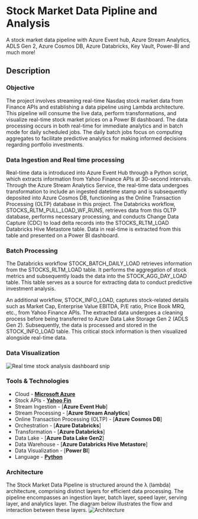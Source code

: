 # Stock Market Data Pipline and Analysis

A stock market data pipeline with Azure Event hub, Azure Stream Analytics, ADLS Gen 2, Azure Cosmos DB, Azure Databricks, Key Vault, Power-BI and much more!

## Description

### Objective

The project involves streaming real-time Nasdaq stock market data from Finance APIs and establishing a data pipeline using Lambda architecture. This pipeline will consume the live data, perform transformations, and visualize real-time stock market prices on a Power BI dashboard. The data processing occurs in both real-time for immediate analytics and in batch mode for daily scheduled jobs. The daily batch jobs focus on computing aggregates to facilitate predictive analytics for making informed decisions regarding portfolio investments.

### Data Ingestion and Real time processing

Real-time data is introduced into Azure Event Hub through a Python script, which extracts information from Yahoo Finance APIs at 30-second intervals. Through the Azure Stream Analytics Service, the real-time data undergoes transformation to include an ingested datetime stamp and is subsequently deposited into Azure Cosmos DB, functioning as the Online Transaction Processing (OLTP) database in this project. The Databricks workflow, STOCKS_RLTM_PULL_LOAD_WF_RUNS, retrieves data from this OLTP database, performs necessary processing, and conducts Change Data Capture (CDC) to load delta records into the STOCKS_RLTM_LOAD Databricks Hive Metastore table. Data in real-time is extracted from this table and presented on a Power BI dashboard.

### Batch Processing

The Databricks workflow STOCK_BATCH_DAILY_LOAD retrieves information from the STOCKS_RLTM_LOAD table. It performs the aggregation of stock metrics and subsequently loads the data into the STOCK_AGG_DAY_LOAD table. This table serves as a source for extracting data to conduct predictive investment analysis. 

An additional workflow, STOCK_INFO_LOAD, captures stock-related details such as Market Cap, Enterprise Value EBITDA, P/E ratio, Price Book MRQ, etc., from Yahoo Finance APIs. The extracted data undergoes a cleaning process before being transferred to Azure Data Lake Storage Gen 2 (ADLS Gen 2). Subsequently, the data is processed and stored in the STOCK_INFO_LOAD table. This critical stock information is then visualized alongside real-time data.

### Data Visualization

![Real time stock analysis dashboard snip](https://github.com/neelpdesai/Stock-Market-Data-Pipeline-and-Analysis/assets/137664550/209a618f-273b-493c-b1b6-af45499c6d21)


### Tools & Technologies

- Cloud - [**Microsoft Azure**](https://azure.microsoft.com/)
- Stock APIs - [**Yahoo Fin**](https://developer.yahoo.com/api/)
- Stream Ingestion - [**Azure Event Hub**]
- Stream Processing - [**Azure Stream Analytics**]
- Online Transaction Processing (OLTP) - [**Azure Cosmos DB**]
- Orchestration - [**Azure Databricks**]
- Transformation - [**Azure Databricks**]
- Data Lake - [**Azure Data Lake Gen2**]
- Data Warehouse - [**Azure Databricks Hive Metastore**]
- Data Visualization - [**Power BI**]
- Language - [**Python**](https://www.python.org)

### Architecture
The Stock Market Data Pipeline is structured around the λ (lambda) architecture, comprising distinct layers for efficient data processing. The pipeline encompasses an ingestion layer, batch layer, speed layer, serving layer, and analytics layer. The diagram below illustrates the flow and interaction between these layers.
![Architecture](https://github.com/neelpdesai/Stock-Market-Data-Pipeline-and-Analysis/assets/137664550/08c76e58-5869-4e0a-a18c-09275dfd8a30)
